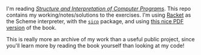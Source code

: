 I'm reading [_Structure and Interpretation of Computer Programs_][sicp]. This
repo contains my working/notes/solutions to the exercises. I'm using [Racket][rl]
as the Scheme interpreter, with the [`sicp`][rp] package, and using
[this nice PDF version][pdf] of the book.

  [sicp]: https://en.wikipedia.org/wiki/Structure_and_Interpretation_of_Computer_Programs
  [rl]:   https://racket-lang.org/
  [rp]:   https://docs.racket-lang.org/sicp-manual/index.html
  [pdf]:  https://github.com/sarabander/sicp-pdf

This is really more an archive of my work than a useful public project, since
you'll learn more by reading the book yourself than looking at my code!

